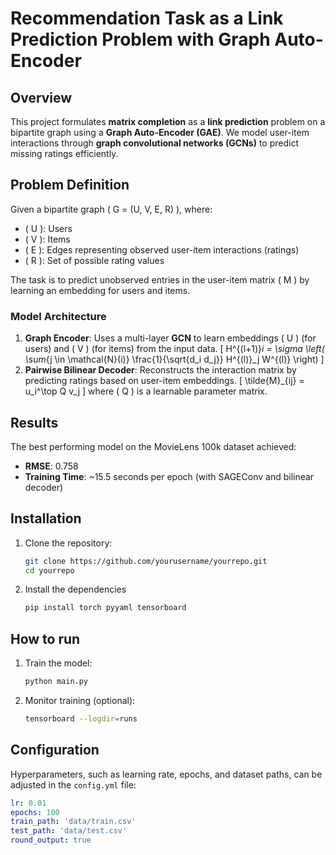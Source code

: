 # Recommendation Task as a Link Prediction Problem with Graph Auto-Encoder

## Overview

This project formulates **matrix completion** as a **link prediction** problem on a bipartite graph using a **Graph Auto-Encoder (GAE)**. We model user-item interactions through **graph convolutional networks (GCNs)** to predict missing ratings efficiently.

## Problem Definition

Given a bipartite graph \( G = (U, V, E, R) \), where:
- \( U \): Users
- \( V \): Items
- \( E \): Edges representing observed user-item interactions (ratings)
- \( R \): Set of possible rating values

The task is to predict unobserved entries in the user-item matrix \( M \) by learning an embedding for users and items.

### Model Architecture

1. **Graph Encoder**: Uses a multi-layer **GCN** to learn embeddings \( U \) (for users) and \( V \) (for items) from the input data.
   \[
   H^{(l+1)}_i = \sigma \left( \sum_{j \in \mathcal{N}(i)} \frac{1}{\sqrt{d_i d_j}} H^{(l)}_j W^{(l)} \right)
   \]
2. **Pairwise Bilinear Decoder**: Reconstructs the interaction matrix by predicting ratings based on user-item embeddings.
   \[
   \tilde{M}_{ij} = u_i^\top Q v_j
   \]
   where \( Q \) is a learnable parameter matrix.

## Results

The best performing model on the MovieLens 100k dataset achieved:
- **RMSE**: 0.758
- **Training Time**: ~15.5 seconds per epoch (with SAGEConv and bilinear decoder)

## Installation

1. Clone the repository:
   ```bash
   git clone https://github.com/yourusername/yourrepo.git
   cd yourrepo
   
2. Install the dependencies
   ```bash
   pip install torch pyyaml tensorboard

## How to run

1. Train the model:
   ```bash
   python main.py

2. Monitor training (optional):
   ```bash
   tensorboard --logdir=runs

## Configuration
Hyperparameters, such as learning rate, epochs, and dataset paths, can be adjusted in the `config.yml` file:
```yaml
lr: 0.01
epochs: 100
train_path: 'data/train.csv'
test_path: 'data/test.csv'
round_output: true
